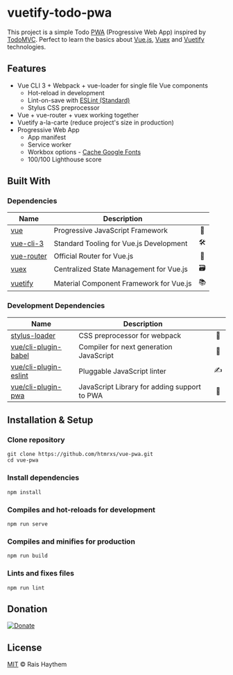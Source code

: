 
# vuetify-todo-pwa
This project is a simple Todo [PWA] (Progressive Web App) inspired by [TodoMVC]. Perfect to learn the basics about [Vue.js], [Vuex] and [Vuetify] technologies.

[PWA]: https://developers.google.com/web/progressive-web-apps
[TodoMVC]: http://todomvc.com
[Vue.js]: https://vuejs.org
[Vuex]: https://vuex.vuejs.org
[Vuetify]: https://vuetifyjs.com


## Features
 - Vue CLI 3 + Webpack + vue-loader for single file Vue components
	-  Hot-reload in development
	-  Lint-on-save with [ESLint (Standard)](https://github.com/standard/eslint-config-standard)
	-  Stylus CSS preprocessor
 - Vue + vue-router + vuex working together
 - Vuetify a-la-carte (reduce project's size  in production)
 - Progressive Web App
	- App manifest
	- Service worker
	- Workbox options - [Cache Google Fonts]
	- 100/100 Lighthouse score

[Cache Google Fonts]: https://developers.google.com/web/tools/workbox/guides/common-recipes#google_fonts

## Built With
### Dependencies
| Name| Description | |
|--|--|:--:| 
|[vue]|Progressive JavaScript Framework|🖖
|[vue-cli-3]|️Standard Tooling for Vue.js Development|🛠️
|[vue-router]|Official Router for Vue.js|🚦
|[vuex]|️Centralized State Management for Vue.js|🗃️
|[vuetify]|️Material Component Framework for Vue.js|📚

[vue]: https://vuejs.org
[vue-router]: https://router.vuejs.org
[vue-cli-3]: https://cli.vuejs.org
[vuex]: https://vuex.vuejs.org
[vuetify]: https://vuetifyjs.com

### Development Dependencies
| Name| Description | |
|--|--|:--:| 
|[stylus-loader]|CSS preprocessor for webpack|🎨
|[vue/cli-plugin-babel]|Compiler for next generation JavaScript|🐠
|[vue/cli-plugin-eslint]|Pluggable JavaScript linter|✍️
|[vue/cli-plugin-pwa]|JavaScript Library for adding support to PWA|📱

[stylus-loader]: https://github.com/shama/stylus-loader
[vue/cli-plugin-babel]: https://github.com/vuejs/vue-cli/tree/dev/packages/%40vue/cli-plugin-babel
[vue/cli-plugin-eslint]: https://github.com/vuejs/vue-cli/tree/dev/packages/%40vue/cli-plugin-eslint
[vue/cli-plugin-pwa]: https://github.com/vuejs/vue-cli/tree/dev/packages/%40vue/cli-plugin-pwa

## Installation & Setup
### Clone repository
```
git clone https://github.com/htmrxs/vue-pwa.git
cd vue-pwa
```

### Install dependencies
```
npm install
```

### Compiles and hot-reloads for development
```
npm run serve
```

### Compiles and minifies for production
```
npm run build
```

### Lints and fixes files
```
npm run lint
```
## Donation
[![Donate](https://img.shields.io/badge/Donate-PayPal-green.svg)](https://www.paypal.com/cgi-bin/webscr?cmd=_s-xclick&hosted_button_id=GNML9U2XC2JR6&source=url)
## License
[MIT](./LICENSE) &copy; Rais Haythem
